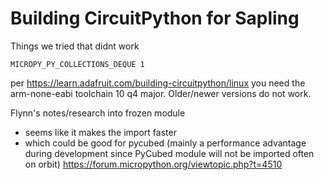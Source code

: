 # Building CircuitPython for Sapling

Things we tried that didnt work
```
MICROPY_PY_COLLECTIONS_DEQUE 1
```

per https://learn.adafruit.com/building-circuitpython/linux you need the arm-none-eabi toolchain 10 q4 major. Older/newer versions do not work.

Flynn's notes/research into frozen module
- seems like it makes the import faster
- which could be good for pycubed (mainly a performance advantage during development since PyCubed module will not be imported often on orbit)
https://forum.micropython.org/viewtopic.php?t=4510
